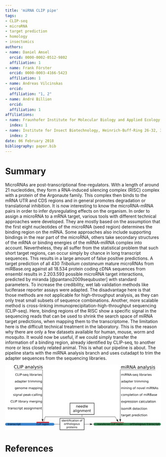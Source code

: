 ```yaml
---
title: 'miRNA CLIP pipe'
tags:
- CLIP-seq
- microRNA
- target prediction
- homology
- insectomics
authors:
- name: Daniel Amsel
  orcid: 0000-0002-0512-9802
  affiliation: 1
- name: Frank Förster
  orcid: 0000-0003-4166-5423
  affiliation: 1
- name: Andreas Vilcinskas
  orcid:
  affiliation: "1, 2"
- name: André Billion
  orcid:
  affiliation: 1
affiliations:
- name: Fraunhofer Institute for Molecular Biology and Applied Ecology, Department of Bioresources, Winchester Str. 2, 35394 Giessen, Germany
  index: 1
- name: Institute for Insect Biotechnology, Heinrich-Buff-Ring 26-32, 35392 Giessen, Germany
  index: 2
date: 06 February 2018
bibliography: paper.bib
---
```


# Summary
MicroRNAs are post-transcriptional fine-regulators. With a length of around 21 nucleotides, they form a RNA-induced silencing complex (RISC) complex with a protein of the Argonaute family. This complex then binds to the mRNA UTR and CDS regions and in general promotes degradation or translational inhibition. It is now interesting to know the microRNA-mRNA pairs in order to infer dysregulating effects on the organism. In order to assign a microRNA to a mRNA target, various tools with different technical approaches were developed. They are mostly based on the assumption that the first eight nucleotides of the microRNA (seed region) determines the binding region on the mRNA. Some approaches also include supporting bindings in the rear part of the microRNA, others take secondary structures of the mRNA or binding energies of the mRNA-miRNA complex into account. Nevertheless, they all suffer from the statistical problem that such short target regions, can occur simply by chance in long transcript sequences. This results in a large amount of false positive predictions. A target prediction of all 430 *Tribolium castaneum* mature microRNAs from miRBase.org against all 18.534 protein coding cDNA sequences from ensembl results in 2.203.593 possible microRNA target interactions, predicted by miranda [@pantano2009sequbuster] with standard parameters. To increase the credibility, wet lab validation methods like luciferase reporter assays were adapted. The disadvantage here is that those methods are not applicable for high-throughput analysis, as they can only treat small subsets of sequence combinations. Another, more scalable method is cross-linking immunoprecipitation-high-throughput sequencing (CLIP-seq). Here, binding regions of the RISC show a specific signal in the sequencing reads that can be used to shrink the search space of miRNA target predictions, when mapping them to the transcriptome. The limitation here is the difficult technical treatment in the laboratory. This is the reason why there are only a few datasets available for human, mouse, worm and mosquito. It would now be useful, if we could simply transfer the information of a binding region, already identified by CLIP-seq, to another more or less closely related animal. This is what our pipeline is about. 
The pipeline starts with the miRNA analysis branch and uses cutadapt to trim the adapter sequences from the sequencing libraries.

![scheme of the pipeline](miRNA_CLIP_pipe.png)

# References
